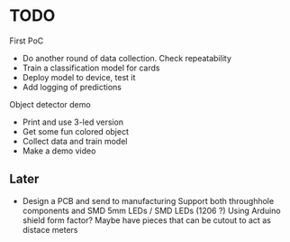 
# TODO

First PoC

- Do another round of data collection. Check repeatability
- Train a classification model for cards
- Deploy model to device, test it
- Add logging of predictions

Object detector demo

- Print and use 3-led version
- Get some fun colored object
- Collect data and train model
- Make a demo video

## Later

- Design a PCB and send to manufacturing
Support both throughhole components and SMD
5mm LEDs / SMD LEDs (1206 ?)
Using Arduino shield form factor?
Maybe have pieces that can be cutout to act as distace meters

